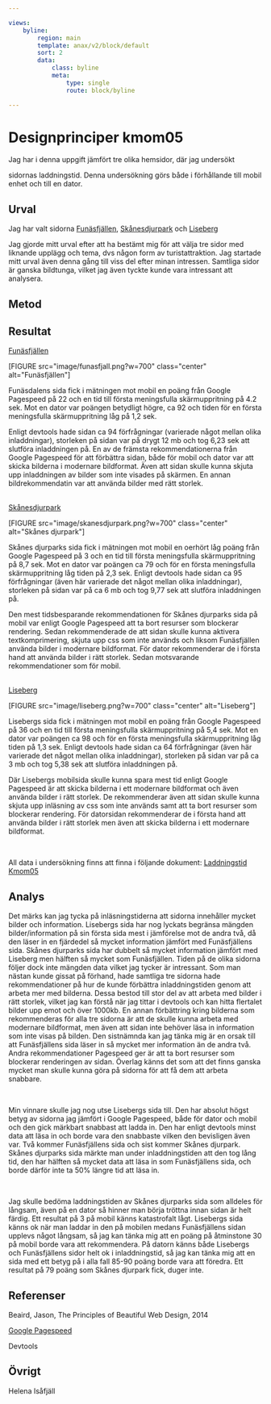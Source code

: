 ```yaml
---

views:
    byline:
        region: main
        template: anax/v2/block/default
        sort: 2
        data:
            class: byline
            meta:
                type: single
                route: block/byline

---
```

Designprinciper kmom05
=========================

Jag har i denna uppgift jämfört tre olika hemsidor, där jag undersökt

sidornas laddningstid. Denna undersökning görs både i förhållande till mobil enhet och till en dator.


Urval
-----------------------

Jag har valt sidorna <a href="https://www.funasfjallen.se">Funäsfjällen</a>, <a href="http://www.skanesdjurpark.se">Skånesdjurpark</a> och <a href="https://www.liseberg.se/">Liseberg</a>

Jag gjorde mitt urval efter att ha bestämt mig för att välja tre sidor med liknande upplägg och tema, dvs någon form av turistattraktion. Jag startade mitt urval även denna gång till viss del efter minan intressen. Samtliga sidor är ganska bildtunga, vilket jag även tyckte kunde vara intressant att analysera.


Metod
-----------------------


Resultat
-----------------------

<a href="https://www.funasfjallen.se">Funäsfjällen</a>

[FIGURE src="image/funasfjall.png?w=700" class="center" alt="Funäsfjällen"]
<br>

Funäsdalens sida fick i mätningen mot mobil en poäng från Google Pagespeed på 22 och en tid till första meningsfulla skärmuppritning på 4.2 sek. Mot en dator var poängen betydligt högre, ca 92 och tiden för en första meningsfulla skärmuppritning låg på 1,2 sek.

Enligt devtools hade sidan ca 94 förfrågningar (varierade något mellan olika inladdningar), storleken på sidan var på drygt 12 mb och tog 6,23 sek att slutföra inladdningen på.
En av de främsta rekommendationerna från Google Pagespeed för att förbättra sidan, både för mobil och dator var att skicka bilderna i modernare bildformat. Även att sidan skulle kunna skjuta upp inladdningen av bilder som inte visades på skärmen. En annan bildrekommendatin var att använda bilder med rätt storlek.

<br>
<a href="http://www.skanesdjurpark.se">Skånesdjurpark</a>

[FIGURE src="image/skanesdjurpark.png?w=700" class="center" alt="Skånes djurpark"]
<br>


Skånes djurparks sida fick i mätningen mot mobil en oerhört låg poäng från Google Pagespeed på 3 och en tid till första meningsfulla skärmuppritning på 8,7 sek. Mot en dator var poängen ca 79 och för en första meningsfulla skärmuppritning låg tiden på 2,3 sek.
Enligt devtools hade sidan ca 95 förfrågningar (även här varierade det något mellan olika inladdningar), storleken på sidan var på ca 6 mb och tog 9,77 sek att slutföra inladdningen på.

Den mest tidsbesparande rekommendationen för Skånes djurparks sida på mobil var enligt Google Pagespeed att ta bort resurser som blockerar rendering. Sedan rekommenderade de att sidan skulle kunna aktivera textkomprimering, skjuta upp css som inte används och liksom Funäsfjällen använda bilder i modernare bildformat. För dator rekommenderar de i första hand att använda bilder  i rätt storlek. Sedan motsvarande rekommendationer som för mobil.

<br>
<a href="https://www.liseberg.se/">Liseberg</a>

[FIGURE src="image/liseberg.png?w=700" class="center" alt="Liseberg"]
<br>


Lisebergs sida fick i mätningen mot mobil en poäng från Google Pagespeed på 36 och en tid till första meningsfulla skärmuppritning på 5,4 sek. Mot en dator var poängen ca 98 och för en första meningsfulla skärmuppritning låg tiden på 1,3 sek.
Enligt devtools hade sidan ca 64 förfrågningar (även här varierade det något mellan olika inladdningar), storleken på sidan var på ca 3 mb och tog 5,38 sek att slutföra inladdningen på.

Där Lisebergs mobilsida skulle kunna spara mest tid enligt Google Pagespeed är att skicka bilderna i ett modernare bildformat och även använda bilder i rätt storlek. De rekommenderar även att sidan skulle kunna skjuta upp inläsning av css som inte används samt att ta bort resurser som blockerar rendering. För datorsidan rekommenderar de i första hand att använda bilder i rätt storlek men även att skicka bilderna i ett modernare bildformat.

<br>

All data i undersökning finns att finna i följande dokument: <a href="https://docs.google.com/spreadsheets/d/1CSpOaE8TVdAP6MTvpjbM6mMOViLS7R3mX2fiSvCy8uc/edit?usp=sharing">Laddningstid Kmom05</a>



Analys
-----------------------
Det märks kan jag tycka på inläsningstiderna att sidorna innehåller mycket bilder och information. Lisebergs sida har nog lyckats begränsa mängden bilder/information på sin första sida mest i jämförelse mot de andra två, då den läser in en fjärdedel så mycket information jämfört med Funäsfjällens sida. Skånes djurparks sida har dubbelt så mycket information jämfört med Liseberg men hälften så mycket som Funäsfjällen. Tiden på de olika sidorna följer dock inte mängden data vilket jag tycker är intressant. Som man nästan kunde gissat på förhand, hade samtliga tre sidorna hade rekommendationer på hur de kunde förbättra inladdningstiden genom att arbeta mer med bilderna. Dessa bestod till stor del av att arbeta med bilder i rätt storlek, vilket jag kan förstå när jag tittar i devtools och kan hitta flertalet bilder upp emot och över 1000kb. En annan förbättring kring bilderna som rekommenderas för alla tre sidorna är att de skulle kunna arbeta med modernare bildformat, men även att sidan inte behöver läsa in information som inte visas på bilden. Den sistnämnda kan jag tänka mig är en orsak till att Funäsfjällens sida läser in så mycket mer information än de andra två. Andra rekommendationer Pagespeed ger är att ta bort resurser som blockerar renderingen av sidan. Överlag känns det som att det finns ganska mycket man skulle kunna göra på sidorna för att få dem att arbeta snabbare.

<br>

Min vinnare skulle jag nog utse Lisebergs sida till. Den har absolut högst betyg av sidorna jag jämfört i Google Pagespeed, både för dator och mobil och den gick märkbart snabbast att ladda in. Den har enligt devtools minst data att läsa in och borde vara den snabbaste vilken den bevisligen även var. Två kommer Funäsfjällens sida och sist kommer Skånes djurpark. Skånes djurparks sida märkte man under inladdningstiden att den tog lång tid, den har hälften så mycket data att läsa in som Funäsfjällens sida, och borde därför inte ta 50% längre tid att läsa in.

<br>

Jag skulle bedöma laddningstiden av Skånes djurparks sida som alldeles för långsam, även på en dator så hinner man börja tröttna innan sidan är helt färdig. Ett resultat på 3 på mobil känns katastrofalt lågt. Lisebergs sida känns ok när man laddar in den på mobilen medans Funäsfjällens sidan upplevs något långsam, så jag kan tänka mig att en poäng på åtminstone 30 på mobil borde vara att rekommendera. På datorn känns både Lisebergs och Funäsfjällens sidor helt ok i inladdningstid, så jag kan tänka mig att en sida med ett betyg på i alla fall 85-90 poäng borde vara att föredra. Ett resultat på 79 poäng som Skånes djurpark fick, duger inte.

Referenser
-----------------------

Beaird, Jason, The Principles of Beautiful Web Design, 2014

<a href="https://developers.google.com/speed/pagespeed/insights/">Google Pagespeed</a>

Devtools


Övrigt
-----------------------

Helena Isåfjäll
